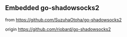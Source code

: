 ## Embedded go-shadowsocks2

from https://github.com/SuzuhaOtoha/go-shadowsocks2

origin https://github.com/riobard/go-shadowsocks2
